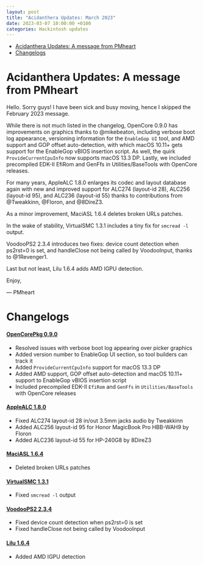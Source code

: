```yaml
---
layout: post
title: "Acidanthera Updates: March 2023"
date: 2023-03-07 10:00:00 +0100
categories: Hackintosh updates
---
```


* [Acidanthera Updates: A message from PMheart](#acidanthera-updates-a-message-from-pmheart)
* [Changelogs](#changelogs)

# Acidanthera Updates: A message from PMheart

Hello. Sorry guys! I have been sick and busy moving, hence I skipped the February 2023 message.

While there is not much listed in the changelog, OpenCore 0.9.0 has improvements on graphics thanks to @mikebeaton, including verbose boot log appearance, versioning information for the `EnableGop UI` tool, and AMD support and GOP offset auto-detection, with which macOS 10.11+ gets support for the EnableGop vBIOS insertion script. As well, the quirk `ProvideCurrentCpuInfo` now supports macOS 13.3 DP. Lastly, we included precompiled EDK-II EfiRom and GenFfs in Utilities/BaseTools with OpenCore releases.

For many years, AppleALC 1.8.0 enlarges its codec and layout database again with new and improved support for ALC274 (layout-id 28), ALC256 (layout-id 95), and ALC236 (layout-id 55) thanks to contributions from @Tweakkinn, @Floron, and @8DireZ3.

As a minor improvement, MaciASL 1.6.4 deletes broken URLs patches.

In the wake of stability, VirtualSMC 1.3.1 includes a tiny fix for `smcread -l` output.

VoodooPS2 2.3.4 introduces two fixes: device count detection when ps2rst=0 is set, and handleClose not being called by VoodooInput, thanks to @1Revenger1.

Last but not least, Lilu 1.6.4 adds AMD IGPU detection.

Enjoy,

— PMheart

# Changelogs

#### [OpenCorePkg 0.9.0](https://github.com/acidanthera/OpenCorePkg/releases)

* Resolved issues with verbose boot log appearing over picker graphics
* Added version number to EnableGop UI section, so tool builders can track it
* Added `ProvideCurrentCpuInfo` support for macOS 13.3 DP
* Added AMD support, GOP offset auto-detection and macOS 10.11+ support to EnableGop vBIOS insertion script
* Included precompiled EDK-II `EfiRom` and `GenFfs` in `Utilities/BaseTools` with OpenCore releases

#### [AppleALC 1.8.0](https://github.com/acidanthera/AppleALC/releases)

* Fixed ALC274 layout-id 28 in/out 3.5mm jacks audio by Tweakkinn
* Added ALC256 layout-id 95 for Honor MagicBook Pro HBB-WAH9 by Floron
* Added ALC236 layout-id 55 for HP-240G8 by 8DireZ3

#### [MaciASL 1.6.4](https://github.com/acidanthera/MaciASL/releases)

* Deleted broken URLs patches

#### [VirtualSMC 1.3.1](https://github.com/acidanthera/VirtualSMC/releases)

* Fixed `smcread -l` output

#### [VoodooPS2 2.3.4](https://github.com/acidanthera/VoodooPS2/releases)

* Fixed device count detection when ps2rst=0 is set
* Fixed handleClose not being called by VoodooInput

#### [Lilu 1.6.4](https://github.com/acidanthera/Lilu/releases)

* Added AMD IGPU detection
